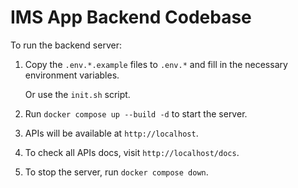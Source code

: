 # IMS App Backend Codebase

To run the backend server:
1. Copy the `.env.*.example` files to `.env.*` and fill in the necessary environment variables.

    Or use the `init.sh` script.
2. Run `docker compose up --build -d` to start the server.
3. APIs will be available at `http://localhost`.
4. To check all APIs docs, visit `http://localhost/docs`.
5. To stop the server, run `docker compose down`.